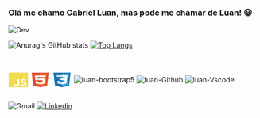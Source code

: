 ### Olá me chamo Gabriel Luan, mas pode me chamar de Luan! 😀
![Dev](https://img.shields.io/badge/Gabriel_Luan-0A0A0A?style=for-the-badge&logo=devdotto&logoColor=white)

![Anurag's GitHub stats](https://github-readme-stats-git-masterrstaa-rickstaa.vercel.app/api?username=Luan-developer&show_icons=true&theme=) [![Top Langs](https://github-readme-stats.vercel.app/api/top-langs/?username=Luan-developer&hide_progress=true)](https://github.com/anuraghazra/github-readme-stats)

##
<div style="display: inline_block"><br>
  <img align="center" alt="luan-Js" height="30" width="40" src="https://raw.githubusercontent.com/devicons/devicon/master/icons/javascript/javascript-plain.svg">
  <img align="center" alt="luan-HTML" height="30" width="40" src="https://raw.githubusercontent.com/devicons/devicon/master/icons/html5/html5-original.svg">
  <img align="center" alt="luan-CSS" height="30" width="40" src="https://raw.githubusercontent.com/devicons/devicon/master/icons/css3/css3-original.svg">
  <img align="center" alt="luan-bootstrap5" height="40" width="40" src="https://cdn.jsdelivr.net/gh/devicons/devicon/icons/bootstrap/bootstrap-original.svg" />
  <img align="center" alt="luan-Github" height="30" width="40" src="https://cdn.jsdelivr.net/gh/devicons/devicon/icons/github/github-original.svg" />
  <img align="center" alt="luan-Vscode" height="30" width="40" src="https://cdn.jsdelivr.net/gh/devicons/devicon/icons/vscode/vscode-original.svg" />            
</div>

##  
![Gmail](https://img.shields.io/badge/Gmail-D14836?style=for-the-badge&logo=gmail&logoColor=white)
[![Linkedin](https://img.shields.io/badge/LinkedIn-0077B5?style=for-the-badge&logo=linkedin&logoColor=white)](www.linkedin.com/in/gabriel-luan-nunes-da-silva-20ab87245)


